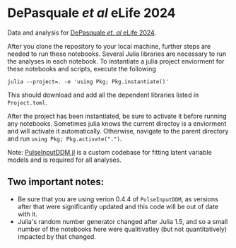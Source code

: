 # DePasquale *et al* eLife 2024

Data and analysis for [DePasquale *et. al* eLife 2024](https://doi.org/10.7554/eLife.84955). 

After you clone the repository to your local machine, further steps are needed to run these notebooks. Several Julia libraries are necessary to run the analyses in each notebook. To instantiate a julia project enviorment for these notebooks and scripts, execute the following

```julia --project=. -e 'using Pkg; Pkg.instantiate()'```

This should download and add all the dependent libraries listed in `Project.toml`.

After the project has been instantiated, be sure to activate it before running any notebooks. Sometimes julia knows the current directoy is a enviorment and will activate it automatically. Otherwise, navigate to the parent directory and run `using Pkg; Pkg.activate(".")`.

Note: [PulseInputDDM.jl](https://github.com/Brody-Lab/PulseInputDDM.jl) is a custom codebase for fitting latent variable models and is required for all analyses.

## Two important notes:

- Be sure that you are using verion 0.4.4 of `PulseInputDDM`, as versions after that were significantly updated and this code will be out of date with it.
- Julia's random number generator changed after Julia 1.5, and so a small number of the notebooks here were qualitivatley (but not quantitatively) impacted by that changed.
